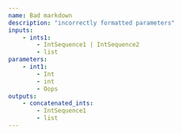 ```yaml
---
name: Bad markdown
description: "incorrectly formatted parameters"
inputs:
    - ints1:
        - IntSequence1 | IntSequence2
        - list
parameters:
    - int1:
        - Int
        - int
        - Oops
outputs:
    - concatenated_ints:
        - IntSequence1
        - list
---
```

